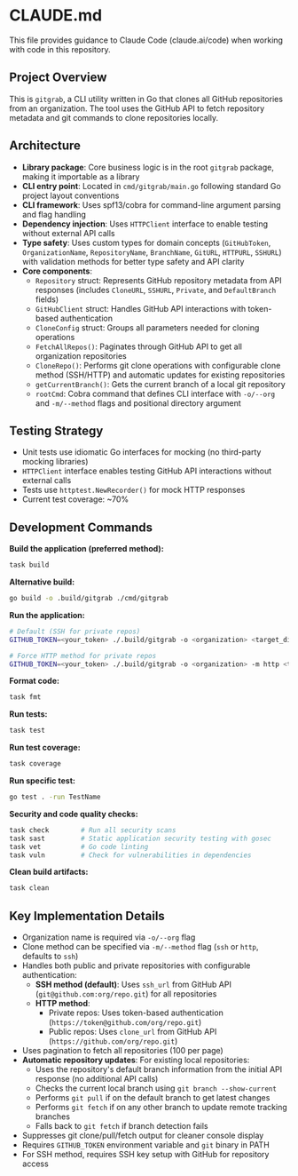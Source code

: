 # CLAUDE.md

This file provides guidance to Claude Code (claude.ai/code) when working with code in this repository.

## Project Overview

This is `gitgrab`, a CLI utility written in Go that clones all GitHub repositories from an organization. The tool uses the GitHub API to fetch repository metadata and git commands to clone repositories locally.

## Architecture

- **Library package**: Core business logic is in the root `gitgrab` package, making it importable as a library
- **CLI entry point**: Located in `cmd/gitgrab/main.go` following standard Go project layout conventions
- **CLI framework**: Uses spf13/cobra for command-line argument parsing and flag handling
- **Dependency injection**: Uses `HTTPClient` interface to enable testing without external API calls
- **Type safety**: Uses custom types for domain concepts (`GitHubToken`, `OrganizationName`, `RepositoryName`, `BranchName`, `GitURL`, `HTTPURL`, `SSHURL`) with validation methods for better type safety and API clarity
- **Core components**:
  - `Repository` struct: Represents GitHub repository metadata from API responses (includes `CloneURL`, `SSHURL`, `Private`, and `DefaultBranch` fields)
  - `GitHubClient` struct: Handles GitHub API interactions with token-based authentication
  - `CloneConfig` struct: Groups all parameters needed for cloning operations
  - `FetchAllRepos()`: Paginates through GitHub API to get all organization repositories
  - `CloneRepo()`: Performs git clone operations with configurable clone method (SSH/HTTP) and automatic updates for existing repositories
  - `getCurrentBranch()`: Gets the current branch of a local git repository
  - `rootCmd`: Cobra command that defines CLI interface with `-o/--org` and `-m/--method` flags and positional directory argument

## Testing Strategy

- Unit tests use idiomatic Go interfaces for mocking (no third-party mocking libraries)
- `HTTPClient` interface enables testing GitHub API interactions without external calls
- Tests use `httptest.NewRecorder()` for mock HTTP responses
- Current test coverage: ~70%

## Development Commands

**Build the application (preferred method):**
```bash
task build
```

**Alternative build:**
```bash
go build -o .build/gitgrab ./cmd/gitgrab
```

**Run the application:**
```bash
# Default (SSH for private repos)
GITHUB_TOKEN=<your_token> ./.build/gitgrab -o <organization> <target_directory>

# Force HTTP method for private repos
GITHUB_TOKEN=<your_token> ./.build/gitgrab -o <organization> -m http <target_directory>
```

**Format code:**
```bash
task fmt
```

**Run tests:**
```bash
task test
```

**Run test coverage:**
```bash
task coverage
```

**Run specific test:**
```bash
go test . -run TestName
```

**Security and code quality checks:**
```bash
task check        # Run all security scans
task sast         # Static application security testing with gosec
task vet          # Go code linting
task vuln         # Check for vulnerabilities in dependencies
```

**Clean build artifacts:**
```bash
task clean
```

## Key Implementation Details

- Organization name is required via `-o/--org` flag
- Clone method can be specified via `-m/--method` flag (`ssh` or `http`, defaults to `ssh`)
- Handles both public and private repositories with configurable authentication:
  - **SSH method (default)**: Uses `ssh_url` from GitHub API (`git@github.com:org/repo.git`) for all repositories
  - **HTTP method**: 
    - Private repos: Uses token-based authentication (`https://token@github.com/org/repo.git`)
    - Public repos: Uses `clone_url` from GitHub API (`https://github.com/org/repo.git`)
- Uses pagination to fetch all repositories (100 per page)
- **Automatic repository updates**: For existing local repositories:
  - Uses the repository's default branch information from the initial API response (no additional API calls)
  - Checks the current local branch using `git branch --show-current`
  - Performs `git pull` if on the default branch to get latest changes
  - Performs `git fetch` if on any other branch to update remote tracking branches
  - Falls back to `git fetch` if branch detection fails
- Suppresses git clone/pull/fetch output for cleaner console display
- Requires `GITHUB_TOKEN` environment variable and `git` binary in PATH
- For SSH method, requires SSH key setup with GitHub for repository access